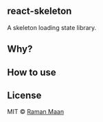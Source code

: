 ## react-skeleton

A skeleton loading state library.

## Why?

## How to use

## License

MIT © [Raman Maan](https://github.com/RamanMaan)
